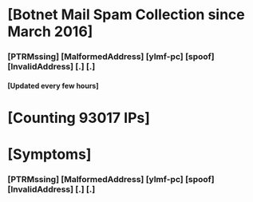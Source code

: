 # [Botnet Mail Spam Collection since March 2016]
### [PTRMssing] [MalformedAddress] [ylmf-pc] [spoof] [InvalidAddress] [.] [.]
#### [Updated every few hours]

# [Counting 93017 IPs]

# [Symptoms] 
###   [PTRMssing] [MalformedAddress] [ylmf-pc] [spoof] [InvalidAddress] [.] [.]
